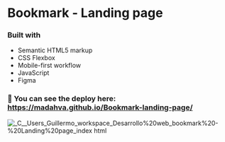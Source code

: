 # Bookmark - Landing page

### Built with

- Semantic HTML5 markup
- CSS Flexbox
- Mobile-first workflow
- JavaScript
- Figma

### 🔗 You can see the deploy here: https://madahva.github.io/Bookmark-landing-page/

![_C__Users_Guillermo_workspace_Desarrollo%20web_bookmark%20-%20Landing%20page_index html](https://user-images.githubusercontent.com/89199369/176968345-3058b35e-cb4e-4cf1-a942-f467caaaa422.png)
